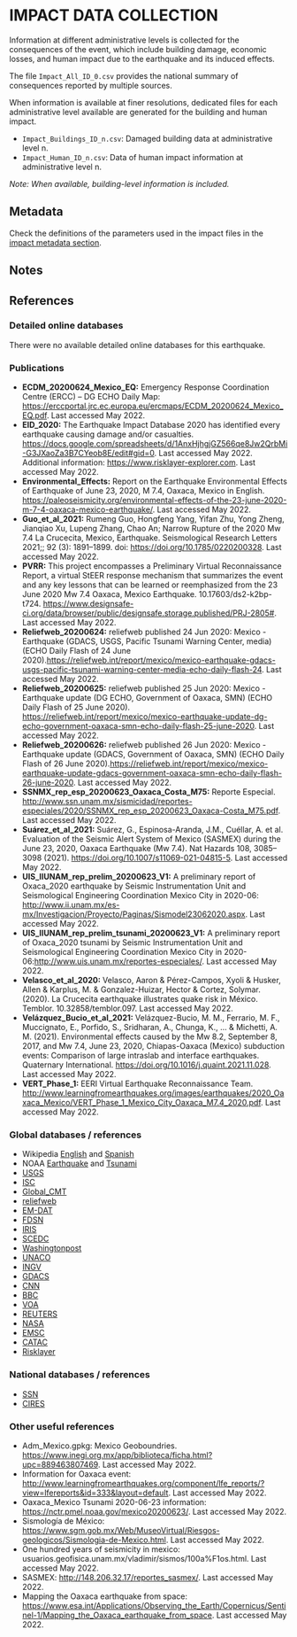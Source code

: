 # IMPACT DATA COLLECTION


Information at different administrative levels is collected for the consequences of the event, 
which include building damage, economic losses, and human impact due to the earthquake and its induced effects.

The file `Impact_All_ID_0.csv` provides the national summary of consequences reported by multiple sources.

When information is available at finer resolutions, dedicated files for each administrative level
available are generated for the building and human impact.

- `Impact_Buildings_ID_n.csv`: Damaged building data at administrative level n.
- `Impact_Human_ID_n.csv`: Data of human impact information at administrative level n.

_Note: When available, building-level information is included._


## Metadata

Check the definitions of the parameters used in the impact files in the [impact metadata section](https://gitlab.openquake.org/risk/ecd/-/blob/main/metadata.md#impact-data).


## Notes


## References


### Detailed online databases
There were no available detailed online databases for this earthquake.


### Publications 
- **ECDM_20200624_Mexico_EQ:** Emergency Response Coordination Centre (ERCC) – DG ECHO Daily Map: https://erccportal.jrc.ec.europa.eu/ercmaps/ECDM_20200624_Mexico_EQ.pdf. Last accessed May 2022.
- **EID_2020:** The Earthquake Impact Database 2020 has identified every earthquake causing damage and/or casualties. https://docs.google.com/spreadsheets/d/1AnxHjhgjGZ566qe8Jw2QrbMi-G3JXaoZa3B7CYeob8E/edit#gid=0. Last accessed May 2022. Additional information: https://www.risklayer-explorer.com. Last accessed May 2022.
- **Environmental_Effects:** Report on the Earthquake Environmental Effects of Earthquake of June 23, 2020, M 7.4, Oaxaca, Mexico in English. https://paleoseismicity.org/environmental-effects-of-the-23-june-2020-m-7-4-oaxaca-mexico-earthquake/. Last accessed May 2022.
- **Guo_et_al_2021:** Rumeng Guo, Hongfeng Yang, Yifan Zhu, Yong Zheng, Jianqiao Xu, Lupeng Zhang, Chao An; Narrow Rupture of the 2020 Mw 7.4 La Crucecita, Mexico, Earthquake. Seismological Research Letters 2021;; 92 (3): 1891–1899. doi: https://doi.org/10.1785/0220200328. Last accessed May 2022.
- **PVRR:** This project encompasses a Preliminary Virtual Reconnaissance Report, a virtual StEER response mechanism that summarizes the event and any key lessons that can be learned or reemphasized from the 23 June 2020 Mw 7.4 Oaxaca, Mexico Earthquake. 10.17603/ds2-k2bp-t724. https://www.designsafe-ci.org/data/browser/public/designsafe.storage.published/PRJ-2805#. Last accessed May 2022.
- **Reliefweb_20200624:** reliefweb published 24 Jun 2020: Mexico - Earthquake (GDACS, USGS, Pacific Tsunami Warning Center, media) (ECHO Daily Flash of 24 June 2020).https://reliefweb.int/report/mexico/mexico-earthquake-gdacs-usgs-pacific-tsunami-warning-center-media-echo-daily-flash-24. Last accessed May 2022.
- **Reliefweb_20200625:** reliefweb published 25 Jun 2020: Mexico - Earthquake update (DG ECHO, Government of Oaxaca, SMN) (ECHO Daily Flash of 25 June 2020). https://reliefweb.int/report/mexico/mexico-earthquake-update-dg-echo-government-oaxaca-smn-echo-daily-flash-25-june-2020. Last accessed May 2022.
- **Reliefweb_20200626:** reliefweb published 26 Jun 2020: Mexico - Earthquake update (GDACS, Government of Oaxaca, SMN) (ECHO Daily Flash of 26 June 2020).https://reliefweb.int/report/mexico/mexico-earthquake-update-gdacs-government-oaxaca-smn-echo-daily-flash-26-june-2020. Last accessed May 2022.
- **SSNMX_rep_esp_20200623_Oaxaca_Costa_M75:** Reporte Especial. http://www.ssn.unam.mx/sismicidad/reportes-especiales/2020/SSNMX_rep_esp_20200623_Oaxaca-Costa_M75.pdf. Last accessed May 2022. 
- **Suárez_et_al_2021:** Suárez, G., Espinosa-Aranda, J.M., Cuéllar, A. et al. Evaluation of the Seismic Alert System of Mexico (SASMEX) during the June 23, 2020, Oaxaca Earthquake (Mw 7.4). Nat Hazards 108, 3085–3098 (2021). https://doi.org/10.1007/s11069-021-04815-5. Last accessed May 2022.
- **UIS_IIUNAM_rep_prelim_20200623_V1:** A preliminary report of Oxaca_2020 earthquake by Seismic Instrumentation Unit and Seismological Engineering Coordination Mexico City in 2020-06: http://www.ii.unam.mx/es-mx/Investigacion/Proyecto/Paginas/Sismodel23062020.aspx. Last accessed May 2022.
- **UIS_IIUNAM_rep_prelim_tsunami_20200623_V1:** A preliminary report of Oxaca_2020 tsunami by Seismic Instrumentation Unit and Seismological Engineering Coordination Mexico City in 2020-06:http://www.uis.unam.mx/reportes-especiales/. Last accessed May 2022.
- **Velasco_et_al_2020:** Velasco, Aaron & Pérez-Campos, Xyoli & Husker, Allen & Karplus, M. & Gonzalez-Huizar, Hector & Cortez, Solymar. (2020). La Crucecita earthquake illustrates quake risk in México. Temblor. 10.32858/temblor.097. Last accessed May 2022.
- **Velázquez_Bucio_et_al_2021:** Velázquez-Bucio, M. M., Ferrario, M. F., Muccignato, E., Porfido, S., Sridharan, A., Chunga, K., ... & Michetti, A. M. (2021). Environmental effects caused by the Mw 8.2, September 8, 2017, and Mw 7.4, June 23, 2020, Chiapas-Oaxaca (Mexico) subduction events: Comparison of large intraslab and interface earthquakes. Quaternary International. https://doi.org/10.1016/j.quaint.2021.11.028. Last accessed May 2022.
- **VERT_Phase_1:** EERI Virtual Earthquake Reconnaissance Team. http://www.learningfromearthquakes.org/images/earthquakes/2020_Oaxaca_Mexico/VERT_Phase_1_Mexico_City_Oaxaca_M7.4_2020.pdf. Last accessed May 2022.


### Global databases / references
- Wikipedia [English](https://en.wikipedia.org/wiki/2020_Oaxaca_earthquake) and [Spanish](https://es.wikipedia.org/wiki/Terremoto_de_Oaxaca_de_2020)
- NOAA [Earthquake](https://www.ngdc.noaa.gov/hazel/view/hazards/earthquake/event-more-info/10506) and [Tsunami](https://www.ngdc.noaa.gov/hazel/view/hazards/tsunami/event-more-info/5751)
- [USGS](https://earthquake.usgs.gov/earthquakes/eventpage/us6000ah9t)
- [ISC](http://www.isc.ac.uk/cgi-bin/web-db-run?event_id=618580119&out_format=ISF2&request=COMPREHENSIVE)
- [Global_CMT](https://www.globalcmt.org/cgi-bin/globalcmt-cgi-bin/CMT5/form?itype=ymd&yr=2020&mo=6&day=23&oyr=2020&omo=6&oday=23&jyr=1976&jday=1&ojyr=1976&ojday=1&otype=nd&nday=1&lmw=7&umw=10&lms=0&ums=10&lmb=0&umb=10&llat=-90&ulat=90&llon=-180&ulon=180&lhd=0&uhd=1000&lts=-9999&uts=9999&lpe1=0&upe1=90&lpe2=0&upe2=90&list=0)
- [reliefweb](https://reliefweb.int/report/mexico/mexico-earthquake-gdacs-usgs-pacific-tsunami-warning-center-media-echo-daily-flash-24)
- [EM-DAT](https://public.emdat.be/data)
- [FDSN](https://www.fdsn.org/networks/detail/MX/)
- [IRIS](http://ds.iris.edu/spud/momenttensor/18410240)
- [SCEDC](https://service.scedc.caltech.edu/eq-catalogs/date_mag_loc.php)
- [Washingtonpost](https://www.washingtonpost.com/world/the_americas/mexican-officials-raise-oaxaca-earthquake-death-toll-to-six/2020/06/24/53f63b60-b61d-11ea-a510-55bf26485c93_story.html)
- [UNACO](https://www.unavco.org/highlights/2020/oaxaca.html)
- [INGV](http://terremoti.ingv.it/event/24699041)
- [GDACS](https://www.gdacs.org/report.aspx?eventid=1223573&episodeid=1317865&eventtype=EQ)
- [CNN](https://edition.cnn.com/2020/06/23/weather/mexico-earthquake-southern-coast-intl/index.html)
- [BBC](https://www.bbc.com/mundo/noticias-america-latina-53156987)
- [VOA](https://www.voanews.com/a/americas_powerful-earthquake-shakes-southern-mexico-killing-least-5/6191616.html)
- [REUTERS](https://www.reuters.com/article/us-mexico-quake-idUSKBN23W0HI)
- [NASA](https://appliedsciences.nasa.gov/our-impact/news/nasa-models-predict-terrain-deformation-after-mexicos-june-2020-earthquake)
- [EMSC](https://www.emsc-csem.org/Earthquake/earthquake.php?id=870434)
- [CATAC](http://catac.ineter.gob.ni/)
- [Risklayer](https://www.risklayer-explorer.com/event/420/detail)


### National databases / references
- [SSN](http://www2.ssn.unam.mx:8080/catalogo/)
- [CIRES](http://www.cires.org.mx/racm_mapainteractivo/)


### Other useful references
- Adm_Mexico.gpkg: Mexico Geoboundries. https://www.inegi.org.mx/app/biblioteca/ficha.html?upc=889463807469. Last accessed May 2022.
- Information for Oaxaca event:  http://www.learningfromearthquakes.org/component/lfe_reports/?view=lfereports&id=333&layout=default. Last accessed May 2022. 
- Oaxaca_Mexico Tsunami 2020-06-23 information: https://nctr.pmel.noaa.gov/mexico20200623/. Last accessed May 2022.
- Sismología de México: https://www.sgm.gob.mx/Web/MuseoVirtual/Riesgos-geologicos/Sismologia-de-Mexico.html. Last accessed May 2022.
- One hundred years of seismicity in mexico: usuarios.geofisica.unam.mx/vladimir/sismos/100a%F1os.html. Last accessed May 2022.
- SASMEX: http://148.206.32.17/reportes_sasmex/. Last accessed May 2022.
- Mapping the Oaxaca earthquake from space: https://www.esa.int/Applications/Observing_the_Earth/Copernicus/Sentinel-1/Mapping_the_Oaxaca_earthquake_from_space. Last accessed May 2022.